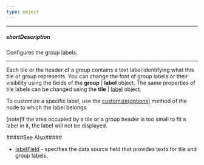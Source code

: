 ```yaml
---
type: object
---
```

---
##### shortDescription
Configures the group labels.

---
Each tile or the header of a group contains a text label identifying what this tile or group represents. You can change the font of group labels or their visibility using the fields of the **group** | **label** object. The same properties of tile labels can be changed using the **tile** | [label](/api-reference/20%20Data%20Visualization%20Widgets/20%20dxTreeMap/1%20Configuration/tile/label '/Documentation/ApiReference/Data_Visualization_Widgets/dxTreeMap/Configuration/tile/label/') object.

To customize a specific label, use the [customize(options)](/api-reference/20%20Data%20Visualization%20Widgets/20%20dxTreeMap/6%20Node/3%20Methods/customize(options).md '/Documentation/ApiReference/Data_Visualization_Widgets/dxTreeMap/Node/Methods/#customizeoptions') method of the node to which the label belongs.

[note]If the area occupied by a tile or a group header is too small to fit a label in it, the label will not be displayed.

#####See Also#####
- [labelField](/api-reference/20%20Data%20Visualization%20Widgets/20%20dxTreeMap/1%20Configuration/labelField.md '/Documentation/ApiReference/Data_Visualization_Widgets/dxTreeMap/Configuration/#labelField') - specifies the data source field that provides texts for tile and group labels.